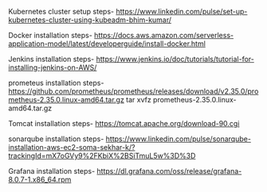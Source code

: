 Kubernetes cluster setup steps-  https://www.linkedin.com/pulse/set-up-kubernetes-cluster-using-kubeadm-bhim-kumar/


Docker installation steps- https://docs.aws.amazon.com/serverless-application-model/latest/developerguide/install-docker.html


Jenkins installation steps- https://www.jenkins.io/doc/tutorials/tutorial-for-installing-jenkins-on-AWS/

prometeus installation steps-  https://github.com/prometheus/prometheus/releases/download/v2.35.0/prometheus-2.35.0.linux-amd64.tar.gz
tar xvfz prometheus-2.35.0.linux-amd64.tar.gz


Tomcat installation steps-   https://tomcat.apache.org/download-90.cgi



sonarqube installation steps- https://www.linkedin.com/pulse/sonarqube-installation-aws-ec2-soma-sekhar-k/?trackingId=mX7oGVy9%2FKbiX%2BSiTmuL5w%3D%3D


Grafana installation steps- https://dl.grafana.com/oss/release/grafana-8.0.7-1.x86_64.rpm

